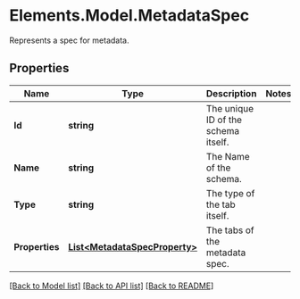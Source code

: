 # Elements.Model.MetadataSpec
Represents a spec for metadata.

## Properties

Name | Type | Description | Notes
------------ | ------------- | ------------- | -------------
**Id** | **string** | The unique ID of the schema itself. | 
**Name** | **string** | The Name of the schema. | 
**Type** | **string** | The type of the tab itself. | 
**Properties** | [**List&lt;MetadataSpecProperty&gt;**](MetadataSpecProperty.md) | The tabs of the metadata spec. | 

[[Back to Model list]](../README.md#documentation-for-models) [[Back to API list]](../README.md#documentation-for-api-endpoints) [[Back to README]](../README.md)

